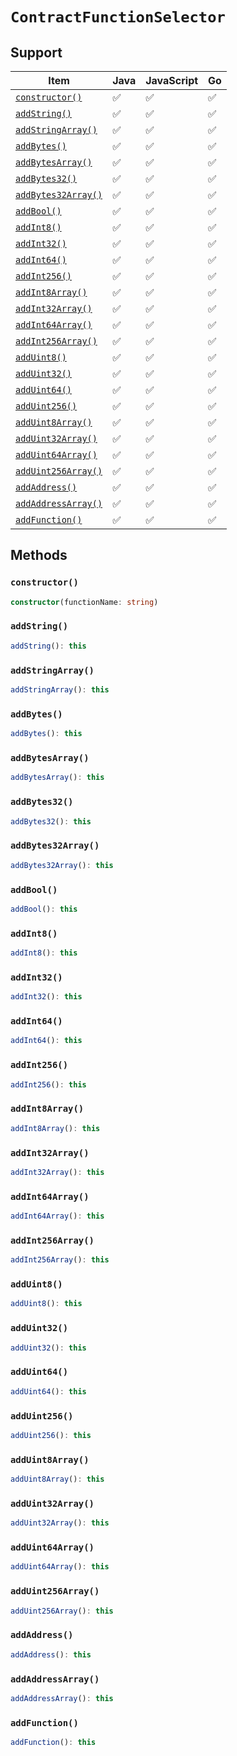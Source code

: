 # `ContractFunctionSelector`

## Support

| Item | Java | JavaScript | Go
| - | - | - | - |
| [`constructor()`](#constructor) | ✅ | ✅ | ✅
| [`addString()`](#addstring) | ✅ | ✅ | ✅
| [`addStringArray()`](#addstringarray) | ✅ | ✅ | ✅
| [`addBytes()`](#addbytes) | ✅ | ✅ | ✅
| [`addBytesArray()`](#addbytesarray) | ✅ | ✅ | ✅
| [`addBytes32()`](#addbytes32) | ✅ | ✅ | ✅
| [`addBytes32Array()`](#addbytes32array) | ✅ | ✅ | ✅
| [`addBool()`](#addbool) | ✅ | ✅ | ✅
| [`addInt8()`](#addint8) | ✅ | ✅ | ✅
| [`addInt32()`](#addint32) | ✅ | ✅ | ✅
| [`addInt64()`](#addint64) | ✅ | ✅ | ✅
| [`addInt256()`](#addint256) | ✅ | ✅ | ✅
| [`addInt8Array()`](#addint8array) | ✅ | ✅ | ✅
| [`addInt32Array()`](#addint32array) | ✅ | ✅ | ✅
| [`addInt64Array()`](#addint64array) | ✅ | ✅ | ✅
| [`addInt256Array()`](#addint256array) | ✅ | ✅ | ✅
| [`addUint8()`](#adduint8) | ✅ | ✅ | ✅
| [`addUint32()`](#adduint32) | ✅ | ✅ | ✅
| [`addUint64()`](#adduint64) | ✅ | ✅ | ✅
| [`addUint256()`](#adduint256) | ✅ | ✅ | ✅
| [`addUint8Array()`](#adduint8array) | ✅ | ✅ | ✅
| [`addUint32Array()`](#adduint32array) | ✅ | ✅ | ✅
| [`addUint64Array()`](#adduint64array) | ✅ | ✅ | ✅
| [`addUint256Array()`](#adduint256array) | ✅ | ✅ | ✅
| [`addAddress()`](#addaddress) | ✅ | ✅ | ✅
| [`addAddressArray()`](#addaddressarray) | ✅ | ✅ | ✅
| [`addFunction()`](#addfunction) | ✅ | ✅ | ✅

## Methods

### `constructor()`

```typescript
constructor(functionName: string)
```

### `addString()`

```typescript
addString(): this
```

### `addStringArray()`

```typescript
addStringArray(): this
```

### `addBytes()`

```typescript
addBytes(): this
```

### `addBytesArray()`

```typescript
addBytesArray(): this
```

### `addBytes32()`

```typescript
addBytes32(): this
```

### `addBytes32Array()`

```typescript
addBytes32Array(): this
```

### `addBool()`

```typescript
addBool(): this
```

### `addInt8()`

```typescript
addInt8(): this
```

### `addInt32()`

```typescript
addInt32(): this
```

### `addInt64()`

```typescript
addInt64(): this
```

### `addInt256()`

```typescript
addInt256(): this
```

### `addInt8Array()`

```typescript
addInt8Array(): this
```

### `addInt32Array()`

```typescript
addInt32Array(): this
```

### `addInt64Array()`

```typescript
addInt64Array(): this
```

### `addInt256Array()`

```typescript
addInt256Array(): this
```

### `addUint8()`

```typescript
addUint8(): this
```

### `addUint32()`

```typescript
addUint32(): this
```

### `addUint64()`

```typescript
addUint64(): this
```

### `addUint256()`

```typescript
addUint256(): this
```

### `addUint8Array()`

```typescript
addUint8Array(): this
```

### `addUint32Array()`

```typescript
addUint32Array(): this
```

### `addUint64Array()`

```typescript
addUint64Array(): this
```

### `addUint256Array()`

```typescript
addUint256Array(): this
```

### `addAddress()`

```typescript
addAddress(): this
```

### `addAddressArray()`

```typescript
addAddressArray(): this
```

### `addFunction()`

```typescript
addFunction(): this
```

